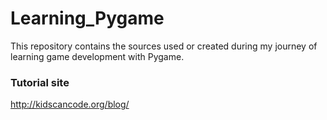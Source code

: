 # Learning_Pygame
This repository contains the sources used or created during my journey of learning game development with Pygame.

### Tutorial site
http://kidscancode.org/blog/